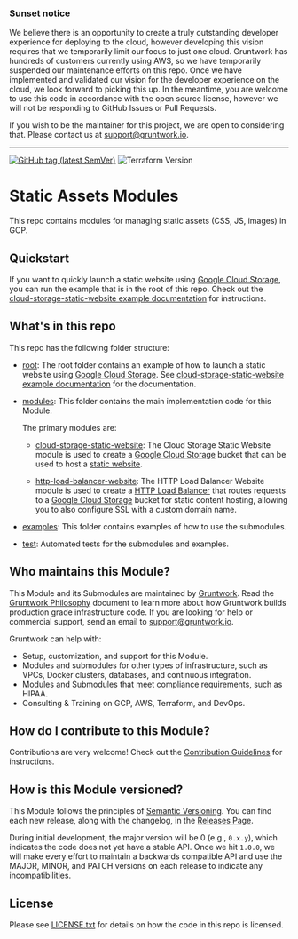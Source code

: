 ### Sunset notice

We believe there is an opportunity to create a truly outstanding developer experience for deploying to the cloud, however developing this vision requires that we temporarily limit our focus to just one cloud. Gruntwork has hundreds of customers currently using AWS, so we have temporarily suspended our maintenance efforts on this repo. Once we have implemented and validated our vision for the developer experience on the cloud, we look forward to picking this up. In the meantime, you are welcome to use this code in accordance with the open source license, however we will not be responding to GitHub Issues or Pull Requests.

If you wish to be the maintainer for this project, we are open to considering that. Please contact us at support@gruntwork.io.

---

[![GitHub tag (latest SemVer)](https://img.shields.io/github/tag/gruntwork-io/terraform-google-static-assets.svg?label=latest)](https://github.com/gruntwork-io/terraform-google-static-assets/releases/latest)
![Terraform Version](https://img.shields.io/badge/tf-%3E%3D1.0.x-blue.svg)

<!-- NOTE: Because the module is published to Terraform Module Registry, we have to use absolute links in all READMEs. -->

# Static Assets Modules

This repo contains modules for managing static assets (CSS, JS, images) in GCP.

## Quickstart

If you want to quickly launch a static website using [Google Cloud Storage](https://cloud.google.com/storage/),
you can run the example that is in the root of this repo. Check out the [cloud-storage-static-website example documentation](https://github.com/gruntwork-io/terraform-google-static-assets/blob/master/examples/cloud-storage-static-website) for instructions.

## What's in this repo

This repo has the following folder structure:

- [root](https://github.com/gruntwork-io/terraform-google-static-assets/tree/master): The root folder contains an example of how to launch a static website using [Google Cloud Storage](https://cloud.google.com/storage/). See [cloud-storage-static-website example documentation](https://github.com/gruntwork-io/terraform-google-static-assets/blob/master/examples/cloud-storage-static-website) for the documentation.

- [modules](https://github.com/gruntwork-io/terraform-google-static-assets/blob/master/modules): This folder contains the main implementation code for this Module.

  The primary modules are:

  - [cloud-storage-static-website](https://github.com/gruntwork-io/terraform-google-static-assets/blob/master/modules/cloud-storage-static-website):
    The Cloud Storage Static Website module is used to create a [Google Cloud Storage](https://cloud.google.com/storage/)
    bucket that can be used to host a [static website](https://cloud.google.com/storage/docs/hosting-static-website).

  - [http-load-balancer-website](https://github.com/gruntwork-io/terraform-google-static-assets/blob/master/modules/http-load-balancer-website):
    The HTTP Load Balancer Website module is used to create a [HTTP Load Balancer](https://cloud.google.com/load-balancing/docs/https/)
    that routes requests to a [Google Cloud Storage](https://cloud.google.com/storage/) bucket for static content hosting,
    allowing you to also configure SSL with a custom domain name.

- [examples](https://github.com/gruntwork-io/terraform-google-static-assets/blob/master/examples): This folder contains examples of how to use the submodules.

- [test](https://github.com/gruntwork-io/terraform-google-static-assets/blob/master/test): Automated tests for the submodules and examples.

## Who maintains this Module?

This Module and its Submodules are maintained by [Gruntwork](http://www.gruntwork.io/). Read the [Gruntwork Philosophy](/GRUNTWORK_PHILOSOPHY.md) document to learn more about how Gruntwork builds production grade infrastructure code. If you are looking for help or commercial support, send an email to
[support@gruntwork.io](mailto:support@gruntwork.io?Subject=Google%20Static%20Assets%20Module).

Gruntwork can help with:

- Setup, customization, and support for this Module.
- Modules and submodules for other types of infrastructure, such as VPCs, Docker clusters, databases, and continuous
  integration.
- Modules and Submodules that meet compliance requirements, such as HIPAA.
- Consulting & Training on GCP, AWS, Terraform, and DevOps.

## How do I contribute to this Module?

Contributions are very welcome! Check out the [Contribution Guidelines](https://github.com/gruntwork-io/terraform-google-static-assets/blob/master/CONTRIBUTING.md) for instructions.

## How is this Module versioned?

This Module follows the principles of [Semantic Versioning](http://semver.org/). You can find each new release, along
with the changelog, in the [Releases Page](https://github.com/gruntwork-io/terraform-google-static-assets/releases).

During initial development, the major version will be 0 (e.g., `0.x.y`), which indicates the code does not yet have a stable API. Once we hit `1.0.0`, we will make every effort to maintain a backwards compatible API and use the MAJOR, MINOR, and PATCH versions on each release to indicate any incompatibilities.

## License

Please see [LICENSE.txt](https://github.com/gruntwork-io/terraform-google-static-assets/blob/master/LICENSE.txt) for details on how the code in this repo is licensed.
